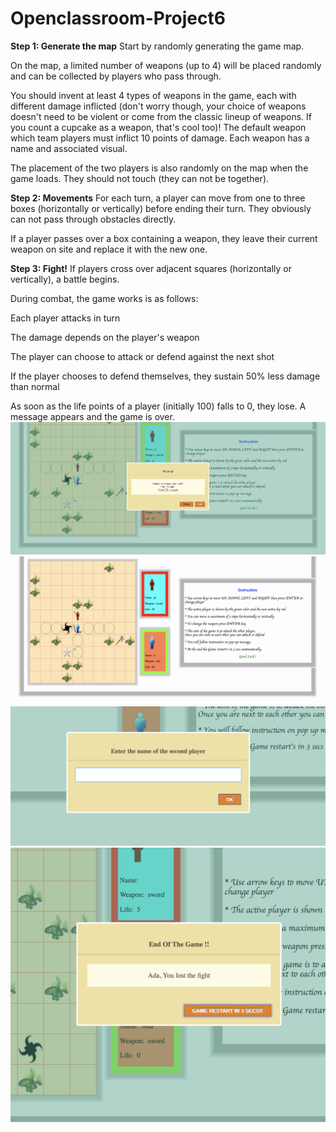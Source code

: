 # Openclassroom-Project6
**Step 1: Generate the map**
Start by randomly generating the game map.

On the map, a limited number of weapons (up to 4) will be placed randomly and can be collected by players who pass through.

You should invent at least 4 types of weapons in the game, each with different damage inflicted (don't worry though, your choice of weapons doesn't need to be violent or come from the classic lineup of weapons. If you count a cupcake as a weapon, that's cool too)! The default weapon which team players must inflict 10 points of damage. Each weapon has a name and associated visual.

The placement of the two players is also randomly on the map when the game loads. They should not touch (they can not be together).

**Step 2: Movements**
For each turn, a player can move from one to three boxes (horizontally or vertically) before ending their turn. They obviously can not pass through obstacles directly.

If a player passes over a box containing a weapon, they leave their current weapon on site and replace it with the new one.

**Step 3: Fight!**
If players cross over adjacent squares (horizontally or vertically), a battle begins.

During combat, the game works is as follows:

Each player attacks in turn

The damage depends on the player's weapon

The player can choose to attack or defend against the next shot

If the player chooses to defend themselves, they sustain 50% less damage than normal

As soon as the life points of a player (initially 100) falls to 0, they lose. A message appears and the game is over.
![Screen](/BoardGameProject8-OC/img/Screen%20Shot%201.png "Screen Short of the Game Board Project-6 at Openclassroom FrontEnd Path")
![Screen](/BoardGameProject8-OC/img/Screen%20Shot%202.png "Screen Short of the Game Board Project-6 at Openclassroom FrontEnd Path")
![Screen](/BoardGameProject8-OC/img/Screen%20Shot%203.png "Screen Short of the Game Board Project-6 at Openclassroom FrontEnd Path")
![Screen](/BoardGameProject8-OC/img/Screen%20Shot%204.png "Screen Short of the Game Board Project-6 at Openclassroom FrontEnd Path")
